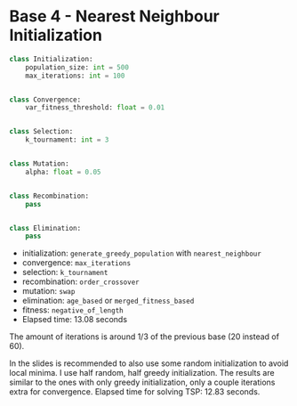 # Base 4 - Nearest Neighbour Initialization

```Python
class Initialization:
	population_size: int = 500
	max_iterations: int = 100


class Convergence:
	var_fitness_threshold: float = 0.01


class Selection:
	k_tournament: int = 3


class Mutation:
	alpha: float = 0.05


class Recombination:
	pass


class Elimination:
	pass
```

- initialization: `generate_greedy_population` with `nearest_neighbour`
- convergence: `max_iterations`
- selection: `k_tournament`
- recombination: `order_crossover`
- mutation: `swap`
- elimination: `age_based` or `merged_fitness_based`
- fitness: `negative_of_length`
- Elapsed time: 13.08 seconds

The amount of iterations is around 1/3 of the previous base (20 instead of 60).

In the slides is recommended to also use some random initialization to avoid local minima. I use half random, half greedy initialization. The results are similar to the ones with only greedy initialization, only a couple iterations extra for convergence. Elapsed time for solving TSP: 12.83 seconds.


